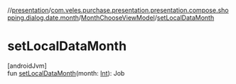 //[presentation](../../../index.md)/[com.veles.purchase.presentation.presentation.compose.shopping.dialog.date.month](../index.md)/[MonthChooseViewModel](index.md)/[setLocalDataMonth](set-local-data-month.md)

# setLocalDataMonth

[androidJvm]\
fun [setLocalDataMonth](set-local-data-month.md)(month: [Int](https://kotlinlang.org/api/latest/jvm/stdlib/kotlin/-int/index.html)): Job
